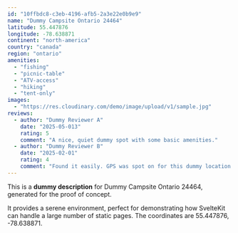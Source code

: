```yaml
---
id: "10ffbdc8-c3eb-4196-afb5-2a3e22e0b9e9"
name: "Dummy Campsite Ontario 24464"
latitude: 55.447876
longitude: -78.638871
continent: "north-america"
country: "canada"
region: "ontario"
amenities:
  - "fishing"
  - "picnic-table"
  - "ATV-access"
  - "hiking"
  - "tent-only"
images:
  - "https://res.cloudinary.com/demo/image/upload/v1/sample.jpg"
reviews:
  - author: "Dummy Reviewer A"
    date: "2025-05-013"
    rating: 5
    comment: "A nice, quiet dummy spot with some basic amenities."
  - author: "Dummy Reviewer B"
    date: "2025-02-01"
    rating: 4
    comment: "Found it easily. GPS was spot on for this dummy location."
---
```


This is a **dummy description** for Dummy Campsite Ontario 24464, generated for the proof of concept.

It provides a serene environment, perfect for demonstrating how SvelteKit can handle a large number of static pages. The coordinates are 55.447876, -78.638871.
